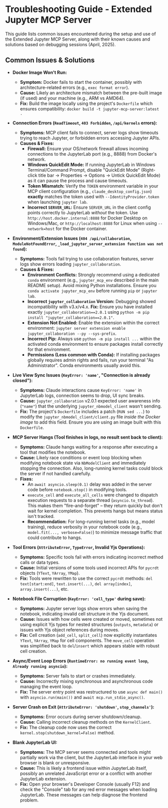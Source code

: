 # Troubleshooting Guide - Extended Jupyter MCP Server

This guide lists common issues encountered during the setup and use of the Extended Jupyter MCP Server, along with their known causes and solutions based on debugging sessions (April, 2025).

## Common Issues & Solutions

* **Docker Image Won't Run:**
    * **Symptom:** Docker fails to start the container, possibly with architecture-related errors (e.g., `exec format error`).
    * **Cause:** Likely an architecture mismatch between the pre-built image (if used) and your machine (e.g., ARM vs AMD64).
    * **Fix:** Build the image locally using the project's `Dockerfile` which ensures compatibility: `docker build -t jupyter-mcp-server:latest .`

* **Connection Errors (`ReadTimeout`, `403 Forbidden`, `/api/kernels` errors):**
    * **Symptoms:** MCP client fails to connect, server logs show timeouts trying to reach Jupyter, or forbidden errors accessing Jupyter APIs.
    * **Causes & Fixes:**
        * **Firewall:** Ensure your OS/network firewall allows incoming connections to the JupyterLab port (e.g., 8888) from Docker's network.
        * **Windows QuickEdit Mode:** If running JupyterLab in Windows Terminal/Command Prompt, disable "QuickEdit Mode" (Right-click title bar -> Properties -> Options -> Untick QuickEdit Mode) as it can pause the process and cause timeouts.
        * **Token Mismatch:** Verify the `TOKEN` environment variable in your MCP client configuration (e.g., `claude_desktop_config.json`) **exactly** matches the token used with `--IdentityProvider.token` when launching `jupyter lab`.
        * **Incorrect `SERVER_URL`:** Ensure `SERVER_URL` in the client config points correctly to JupyterLab *without* the token. Use `http://host.docker.internal:8888` for Docker Desktop on Windows/Mac, or `http://localhost:8888` for Linux when using `--network=host` for the Docker container.

* **Environment/Extension Issues (`404 /api/collaboration`, `ModuleNotFoundError`, `_load_jupyter_server_extension function was not found`):**
    * **Symptoms:** Tools fail trying to use collaboration features, server logs show errors loading `jupyter_collaboration`.
    * **Causes & Fixes:**
        * **Environment Conflicts:** Strongly recommend using a dedicated `conda` environment (e.g., `jupyter_mcp_env` described in the main README setup). Avoid mixing Python installations. Ensure you `conda activate jupyter_mcp_env` before running `pip` or `jupyter lab`.
        * **Incorrect `jupyter_collaboration` Version:** Debugging showed incompatibility with v3.x/v4.x. **Fix:** Ensure you have installed exactly `jupyter_collaboration==2.0.1` using `python -m pip install "jupyter_collaboration==2.0.1"`.
        * **Extension Not Enabled:** Enable the extension within the correct environment: `jupyter server extension enable jupyter_collaboration --py --sys-prefix`.
        * **Incorrect Pip:** Always use `python -m pip install ...` within the activated conda environment to ensure packages install correctly for that environment.
        * **Permissions (Less common with Conda):** If installing packages globally requires admin rights and fails, run your terminal "As Administrator". Conda environments usually avoid this.

* **Live View Sync Issues (`KeyError: 'name'`, "Connection is already closed"):**
    * **Symptoms:** Claude interactions cause `KeyError: 'name'` in JupyterLab logs, connection seems to drop, UI sync breaks.
    * **Cause:** `jupyter_collaboration` v2.0.1 expected user awareness info (`"name"`) that the underlying `jupyter_nbmodel_client` wasn't sending.
    * **Fix:** The project's `Dockerfile` includes a patch (`RUN sed ...`) to modify the `jupyter_nbmodel_client/client.py` file *inside the Docker image* to add this field. Ensure you are using an image built with this `Dockerfile`.

* **MCP Server Hangs (Tool finishes in logs, no result sent back to client):**
    * **Symptoms:** Claude hangs waiting for a response after executing a tool that modifies the notebook.
    * **Cause:** Likely race conditions or event loop blocking when modifying notebook state via `NbModelClient` and immediately stopping the connection. Also, long-running kernel tasks could block the server if not handled carefully.
    * **Fixes:**
        * An `await asyncio.sleep(0.1)` delay was added in the server code before `notebook.stop()` in modifying tools.
        * `execute_cell` and `execute_all_cells` were changed to dispatch execution requests to a separate thread (`asyncio.to_thread`). This makes them "fire-and-forget" – they return quickly but don't wait for kernel completion. This prevents hangs but means status isn't tracked.
        * **Recommendation:** For long-running kernel tasks (e.g., model training), reduce verbosity in your notebook code (e.g., `model.fit(..., verbose=False)`) to minimize message traffic that could contribute to hangs.

* **Tool Errors (`AttributeError`, `TypeError`, Invalid Yjs Operations):**
    * **Symptoms:** Specific tools fail with errors indicating incorrect method calls or data types.
    * **Cause:** Initial versions of some tools used incorrect APIs for `pycrdt` objects (`YText`, `YArray`, `YMap`).
    * **Fix:** Tools were rewritten to use the correct `pycrdt` methods: `del text[start:end]`, `text.insert(...)`, `del array[index]`, `array.insert(...)`, etc.

* **Notebook File Corruption (`KeyError: 'cell_type'` during save):**
    * **Symptoms:** Jupyter server logs show errors when saving the notebook, indicating invalid cell structure in the Yjs document.
    * **Cause:** Issues with how cells were created or moved, sometimes not using explicit Yjs types for nested structures (`outputs`, `metadata`) or issues with Yjs object references during moves.
    * **Fix:** Cell creation (`add_cell`, `split_cell`) now explicitly instantiates `YText`, `YArray`, `YMap` for cell components. The `move_cell` operation was simplified back to `del`/`insert` which appears stable with robust cell creation.

* **Async/Event Loop Errors (`RuntimeError: no running event loop`, `Already running asyncio`):**
    * **Symptoms:** Server fails to start or crashes immediately.
    * **Cause:** Incorrectly mixing synchronous and asynchronous code managing the event loop.
    * **Fix:** The server entry point was restructured to use `async def main()` with `asyncio.run(main())` and `await mcp.run_stdio_async()`.

* **Server Crash on Exit (`AttributeError: 'shutdown'`, `stop_channels'`):**
    * **Symptoms:** Error occurs during server shutdown/cleanup.
    * **Cause:** Calling incorrect cleanup methods on the `KernelClient`.
    * **Fix:** The cleanup code now uses the correct `kernel.stop(shutdown_kernel=False)` method.

* **Blank JupyterLab UI:**
    * **Symptoms:** The MCP server seems connected and tools might partially work via the client, but the JupyterLab interface in your web browser is blank or unresponsive.
    * **Cause:** This is likely a frontend issue within JupyterLab itself, possibly an unrelated JavaScript error or a conflict with another JupyterLab extension.
    * **Fix:** Open your browser's Developer Console (usually F12) and check the "Console" tab for any red error messages when loading JupyterLab. These messages can help diagnose the frontend problem.